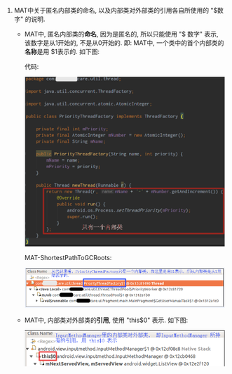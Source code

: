 1. MAT中关于匿名内部类的命名, 以及内部类对外部类的引用各自所使用的 "\$数字" 的说明.

   - MAT中, 匿名内部类的**命名**, 因为是匿名的, 所以只能使用 "\$ 数字" 表示, 该数字是从1开始的, 不是从0开始的.  即: MAT中, 一个类中的首个内部类的**名称**是用 $1表示的. 如下图:

     代码:

     ![](image/RAM/anonymous_inner_class-code.png)

     MAT-ShortestPathToGCRoots:

     ![](image/RAM/anonymous_inner_class-mat.png)

   - MAT中, 内部类对外部类的**引用**, 使用 "this\$0" 表示. 如下图:

     ![](image/RAM/reference_from_inner_class_to_outer_class.png)